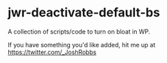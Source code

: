 # jwr-deactivate-default-bs

A collection of scripts/code to turn on bloat in WP.

If you have something you'd like added, hit me up at https://twitter.com/_JoshRobbs
